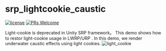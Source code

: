 # srp_lightcookie_caustic
[![license](http://img.shields.io/badge/license-MIT-blue.svg)](https://github.com/Tencent/InjectFix/blob/master/LICENSE)
[![PRs Welcome](https://img.shields.io/badge/PRs-welcome-blue.svg)](https://github.com/Tencent/InjectFix/pulls)

Light-cookie is deprecated in Unity SRP framework。 This demo shows how to restor light-cookie usage in LWRP/URP . In this demo, we render underwater caustic effects using light cookies.
![light_cookie](https://github.com/sienaiwun/unity_lightcookie_caustic/blob/master/imgs/caustic.gif)
